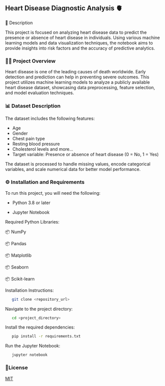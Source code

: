 
## Heart Disease Diagnostic Analysis 🫀

📜 Description

This project is focused on analyzing heart disease data to predict the presence or absence of heart disease in individuals. Using various machine learning models and data visualization techniques, the notebook aims to provide insights into risk factors and the accuracy of predictive analytics.

### 🧑‍💻 Project Overview

Heart disease is one of the leading causes of death worldwide. Early detection and prediction can help in preventing severe outcomes. This project utilizes machine learning models to analyze a publicly available heart disease dataset, showcasing data preprocessing, feature selection, and model evaluation techniques.

### 📊 Dataset Description

The dataset includes the following features:

- Age
- Gender
- Chest pain type
- Resting blood pressure
- Cholesterol levels
  and more...
- Target variable: Presence or absence of heart disease (0 = No, 1 = Yes)

The dataset is processed to handle missing values, encode categorical variables, and scale numerical data for better model performance.

### ⚙️ Installation and Requirements

To run this project, you will need the following:

- Python 3.8 or later

- Jupyter Notebook

Required Python Libraries:

📦 NumPy

📦 Pandas

📦 Matplotlib

📦 Seaborn

📦 Scikit-learn


Installation Instructions:

```bash
   git clone <repository_url>
```
Navigate to the project directory:

```bash
   cd <project_directory>
```   
Install the required dependencies:

```bash
   pip install -r requirements.txt
```
Run the Jupyter Notebook:

```bash
   jupyter notebook
```



### 📑License

[MIT](https://choosealicense.com/licenses/mit/)

